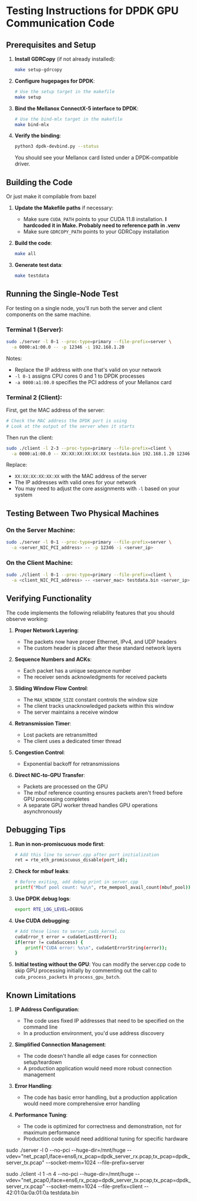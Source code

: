 # Testing Instructions for DPDK GPU Communication Code

## Prerequisites and Setup

1. **Install GDRCopy** (if not already installed):
   ```bash
   make setup-gdrcopy
   ```

2. **Configure hugepages for DPDK**:
   ```bash
   # Use the setup target in the makefile
   make setup
   ```

3. **Bind the Mellanox ConnectX-5 interface to DPDK**:
   ```bash
   # Use the bind-mlx target in the makefile
   make bind-mlx
   ```

4. **Verify the binding**:
   ```bash
   python3 dpdk-devbind.py --status
   ```
   You should see your Mellanox card listed under a DPDK-compatible driver.

## Building the Code

Or just make it compilable from bazel

1. **Update the Makefile paths** if necessary:
   - Make sure `CUDA_PATH` points to your CUDA 11.8 installation. **I hardcoded it in Make. Probably need to reference path in .venv**
   - Make sure `GDRCOPY_PATH` points to your GDRCopy installation

2. **Build the code**:
   ```bash
   make all
   ```

3. **Generate test data**:
   ```bash
   make testdata
   ```

## Running the Single-Node Test

For testing on a single node, you'll run both the server and client components on the same machine.

### Terminal 1 (Server):

```bash
sudo ./server -l 0-1 --proc-type=primary --file-prefix=server \
  -a 0000:a1:00.0 -- -p 12346 -i 192.168.1.20
```

Notes:
- Replace the IP address with one that's valid on your network
- `-l 0-1` assigns CPU cores 0 and 1 to DPDK processes
- `-a 0000:a1:00.0` specifies the PCI address of your Mellanox card

### Terminal 2 (Client):

First, get the MAC address of the server:
```bash
# Check the MAC address the DPDK port is using
# Look at the output of the server when it starts
```

Then run the client:
```bash
sudo ./client -l 2-3 --proc-type=primary --file-prefix=client \
  -a 0000:a1:00.0 -- XX:XX:XX:XX:XX:XX testdata.bin 192.168.1.20 12346 192.168.1.10 12345
```

Replace:
- `XX:XX:XX:XX:XX:XX` with the MAC address of the server
- The IP addresses with valid ones for your network
- You may need to adjust the core assignments with `-l` based on your system

## Testing Between Two Physical Machines

### On the Server Machine:
```bash
sudo ./server -l 0-1 --proc-type=primary --file-prefix=server \
  -a <server_NIC_PCI_address> -- -p 12346 -i <server_ip>
```

### On the Client Machine:
```bash
sudo ./client -l 0-1 --proc-type=primary --file-prefix=client \
  -a <client_NIC_PCI_address> -- <server_mac> testdata.bin <server_ip> 12346 <client_ip> 12345
```

## Verifying Functionality

The code implements the following reliability features that you should observe working:

1. **Proper Network Layering**:
   - The packets now have proper Ethernet, IPv4, and UDP headers
   - The custom header is placed after these standard network layers

2. **Sequence Numbers and ACKs**:
   - Each packet has a unique sequence number
   - The receiver sends acknowledgments for received packets

3. **Sliding Window Flow Control**:
   - The `MAX_WINDOW_SIZE` constant controls the window size
   - The client tracks unacknowledged packets within this window
   - The server maintains a receive window

4. **Retransmission Timer**:
   - Lost packets are retransmitted
   - The client uses a dedicated timer thread

5. **Congestion Control**:
   - Exponential backoff for retransmissions

6. **Direct NIC-to-GPU Transfer**:
   - Packets are processed on the GPU
   - The mbuf reference counting ensures packets aren't freed before GPU processing completes
   - A separate GPU worker thread handles GPU operations asynchronously

## Debugging Tips

1. **Run in non-promiscuous mode first**:
   ```bash
   # Add this line to server.cpp after port initialization
   ret = rte_eth_promiscuous_disable(port_id);
   ```

2. **Check for mbuf leaks**:
   ```bash
   # Before exiting, add debug print in server.cpp
   printf("Mbuf pool count: %u\n", rte_mempool_avail_count(mbuf_pool));
   ```

3. **Use DPDK debug logs**:
   ```bash
   export RTE_LOG_LEVEL=DEBUG
   ```

4. **Use CUDA debugging**:
   ```bash
   # Add these lines to server_cuda_kernel.cu
   cudaError_t error = cudaGetLastError();
   if(error != cudaSuccess) {
       printf("CUDA error: %s\n", cudaGetErrorString(error));
   }
   ```

5. **Initial testing without the GPU**:
   You can modify the server.cpp code to skip GPU processing initially by commenting out the call to `cuda_process_packets` in `process_gpu_batch`.

## Known Limitations

1. **IP Address Configuration**:
   - The code uses fixed IP addresses that need to be specified on the command line
   - In a production environment, you'd use address discovery

2. **Simplified Connection Management**:
   - The code doesn't handle all edge cases for connection setup/teardown
   - A production application would need more robust connection management

3. **Error Handling**:
   - The code has basic error handling, but a production application would need more comprehensive error handling

4. **Performance Tuning**:
   - The code is optimized for correctness and demonstration, not for maximum performance
   - Production code would need additional tuning for specific hardware

sudo ./server -l 0 --no-pci --huge-dir=/mnt/huge --vdev="net_pcap1,iface=ens6,rx_pcap=dpdk_server_rx.pcap,tx_pcap=dpdk_server_tx.pcap" --socket-mem=1024 --file-prefix=server

sudo ./client -l 1 -n 4 --no-pci --huge-dir=/mnt/huge --vdev="net_pcap0,iface=ens6,rx_pcap=dpdk_server_tx.pcap,tx_pcap=dpdk_server_rx.pcap" --socket-mem=1024 --file-prefix=client -- 42:01:0a:0a:01:0a testdata.bin
